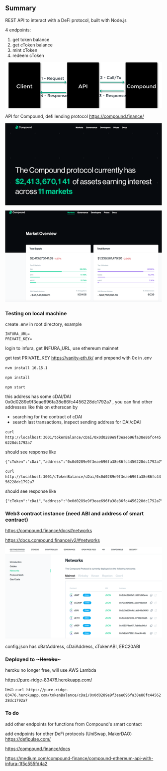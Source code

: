 ## Summary

REST API to interact with a DeFi protocol, built with Node.js

4 endpoints:
1. get token balance
2. get cToken balance
3. mint cToken
4. redeem cToken

![](./screenshots/architecture.png)


API for Compound, defi lending protocol https://compound.finance/

![](./screenshots/compound1.png)

![](./screenshots/compound2.png)



### Testing on local machine

create .env in root directory, example

```
INFURA_URL=
PRIVATE_KEY=
```

login to infura, get INFURA_URL, use ethereum mainnet

get test PRIVATE_KEY https://vanity-eth.tk/ and prepend with 0x in .env


`nvm install 16.15.1`

`npm install`

`npm start`

this address has some cDAI/DAI 0x0d0289e9f3eae696fa38e86fc4456228dc1792a7 , you can find other addresses like this on etherscan by
- searching for the contract of cDAI
- search last transactions, inspect sending address for DAI/cDAI


`curl http://localhost:3001/tokenBalance/cDai/0x0d0289e9f3eae696fa38e86fc4456228dc1792a7`

should see response like
```
{"cToken":"cDai","address":"0x0d0289e9f3eae696fa38e86fc4456228dc1792a7","tokenBalance":"20067039275930298021"}
```

`curl http://localhost:3001/cTokenBalance/cDai/0x0d0289e9f3eae696fa38e86fc4456228dc1792a7`

should see response like
```
{"cToken":"cDai","address":"0x0d0289e9f3eae696fa38e86fc4456228dc1792a7","cTokenBalance":"82611382312"}
```



### Web3 contract instance (need ABI and address of smart contract)

https://compound.finance/docs#networks 

https://docs.compound.finance/v2/#networks

![](./screenshots/compound_docs.png)

config.json has cBatAddress, cDaiAddress, cTokenABI, ERC20ABI

### Deployed to ~~~Heroku~~~

heroku no longer free, will use AWS Lambda

https://pure-ridge-83476.herokuapp.com/

test: `curl https://pure-ridge-83476.herokuapp.com/tokenBalance/cDai/0x0d0289e9f3eae696fa38e86fc4456228dc1792a7`

### To do

add other endpoints for functions from Compound's smart contact

add endpoints for other DeFi protocols (UniSwap, MakerDAO) https://defipulse.com/

https://compound.finance/docs

https://medium.com/compound-finance/compound-ethereum-api-with-infura-1f5c555fd4a2